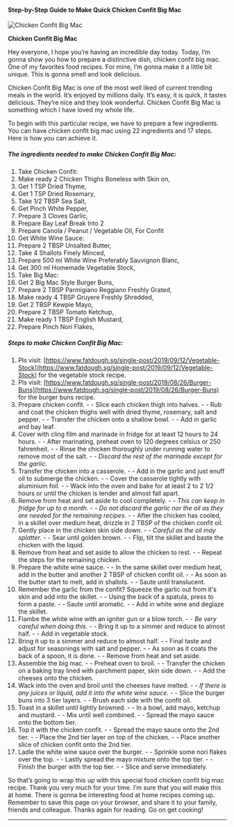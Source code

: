             

#### Step-by-Step Guide to Make Quick Chicken Confit Big Mac

![Chicken Confit Big Mac](https://img-global.cpcdn.com/recipes/b9e3e34672dc7e36/751x532cq70/chicken-confit-big-mac-recipe-main-photo.jpg)

**Chicken Confit Big Mac**

Hey everyone, I hope you’re having an incredible day today. Today, I’m gonna show you how to prepare a distinctive dish, chicken confit big mac. One of my favorites food recipes. For mine, I’m gonna make it a little bit unique. This is gonna smell and look delicious.

Chicken Confit Big Mac is one of the most well liked of current trending meals in the world. It’s enjoyed by millions daily. It’s easy, it is quick, it tastes delicious. They’re nice and they look wonderful. Chicken Confit Big Mac is something which I have loved my whole life.

To begin with this particular recipe, we have to prepare a few ingredients. You can have chicken confit big mac using 22 ingredients and 17 steps. Here is how you can achieve it.

##### The ingredients needed to make Chicken Confit Big Mac:

1.  Take Chicken Confit:
2.  Make ready 2 Chicken Thighs Boneless with Skin on,
3.  Get 1 TSP Dried Thyme,
4.  Get 1 TSP Dried Rosemary,
5.  Take 1/2 TBSP Sea Salt,
6.  Get Pinch White Pepper,
7.  Prepare 3 Cloves Garlic,
8.  Prepare Bay Leaf Break Into 2
9.  Prepare Canola / Peanut / Vegetable Oil, For Confit
10.  Get White Wine Sauce:
11.  Prepare 2 TBSP Unsalted Butter,
12.  Take 4 Shallots Finely Minced,
13.  Prepare 500 ml White Wine Preferably Sauvignon Blanc,
14.  Get 300 ml Homemade Vegetable Stock,
15.  Take Big Mac:
16.  Get 2 Big Mac Style Burger Buns,
17.  Prepare 2 TBSP Parmigiano Reggiano Freshly Grated,
18.  Make ready 4 TBSP Gruyere Freshly Shredded,
19.  Get 2 TBSP Kewpie Mayo,
20.  Prepare 2 TBSP Tomato Ketchup,
21.  Make ready 1 TBSP English Mustard,
22.  Prepare Pinch Nori Flakes,

##### Steps to make Chicken Confit Big Mac:

1.  Pls visit: [https://www.fatdough.sg/single-post/2019/09/12/Vegetable-Stock](https://www.fatdough.sg/single-post/2019/09/12/Vegetable-Stock) for the vegetable stock recipe.
2.  Pls visit: [https://www.fatdough.sg/single-post/2019/08/26/Burger-Buns](https://www.fatdough.sg/single-post/2019/08/26/Burger-Buns) for the burger buns recipe.
3.  Prepare chicken confit. - - Slice each chicken thigh into halves. - - Rub and coat the chicken thighs well with dried thyme, rosemary, salt and pepper. - - Transfer the chicken onto a shallow bowl. - - Add in garlic and bay leaf.
4.  Cover with cling film and marinade in fridge for at least 12 hours to 24 hours. - - After marinating, preheat oven to 120 degrees celsius or 250 fahrenheit. - - Rinse the chicken thoroughly under running water to remove most of the salt. - - _Discard the rest of the marinade except for the garlic._
5.  Transfer the chicken into a casserole. - - Add in the garlic and just enuff oil to submerge the chicken. - - Cover the casserole tightly with aluminium foil. - - Wack into the oven and bake for at least 2 to 2 1/2 hours or until the chicken is tender and almost fall apart.
6.  Remove from heat and set aside to cool completely. - - _This can keep in fridge for up to a month._ - - _Do not discard the garlic nor the oil as they are needed for the remaining recipes._ - - After the chicken has cooled, in a skillet over medium heat, drizzle in 2 TBSP of the chicken confit oil.
7.  Gently place in the chicken skin side down. - - _Careful as the oil may splatter._ - - Sear until golden brown. - - Flip, tilt the skillet and baste the chicken with the liquid.
8.  Remove from heat and set aside to allow the chicken to rest. - - Repeat the steps for the remaining chicken.
9.  Prepare the white wine sauce. - - In the same skillet over medium heat, add in the butter and another 2 TBSP of chicken confit oil. - - As soon as the butter start to melt, add in shallots. - - Saute until translucent.
10.  Remember the garlic from the confit? Squeeze the garlic out from it's skin and add into the skillet. - - Using the back of a spatula, press to form a paste. - - Saute until aromatic. - - Add in white wine and deglaze the skillet.
11.  Flambe the white wine with an igniter gun or a blow torch. - - _Be very careful when doing this._ - - Bring it up to a simmer and reduce to almost half. - - Add in vegetable stock.
12.  Bring it up to a simmer and reduce to almost half. - - Final taste and adjust for seasonings with salt and pepper. - - As soon as it coats the back of a spoon, it is done. - - Remove from heat and set aside.
13.  Assemble the big mac. - - Preheat oven to broil. - - Transfer the chicken on a baking tray lined with parchment paper, skin side down. - - Add the cheeses onto the chicken.
14.  Wack into the oven and broil until the cheeses have melted. - - _If there is any juices or liquid, add it into the white wine sauce._ - - Slice the burger buns into 3 tier layers. - - Brush each side with the confit oil.
15.  Toast in a skillet until lightly browned. - - In a bowl, add mayo, ketchup and mustard. - - Mix until well combined. - - Spread the mayo sauce onto the bottom tier.
16.  Top it with the chicken confit. - - Spread the mayo sauce onto the 2nd tier. - - Place the 2nd tier layer on top of the chicken. - - Place another slice of chicken confit onto the 2nd tier.
17.  Ladle the white wine sauce over the burger. - - Sprinkle some nori flakes over the top. - - Lastly spread the mayo mixture onto the top tier. - - Finish the burger with the top tier. - - Slice and serve immediately.

So that’s going to wrap this up with this special food chicken confit big mac recipe. Thank you very much for your time. I’m sure that you will make this at home. There is gonna be interesting food at home recipes coming up. Remember to save this page on your browser, and share it to your family, friends and colleague. Thanks again for reading. Go on get cooking!

* * *
